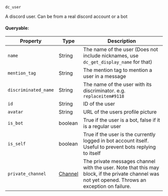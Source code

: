 `dc_user`

A discord user. Can be from a real discord account or a bot

#### Queryable:

| Property             | Type                          | Description                                                                                                                                      |
|----------------------|-------------------------------|--------------------------------------------------------------------------------------------------------------------------------------------------|
| `name`               | String                        | The name of the user (Does not include nicknames, use `dc_get_display_name` for that)                                                            |
| `mention_tag`        | String                        | The mention tag to mention a user in a message                                                                                                   |
| `discriminated_name` | String                        | The name of the user with its discriminator. e.g. `replaceitem#9118`                                                                             |
| `id`                 | String                        | ID of the user                                                                                                                                   |
| `avatar`             | String                        | URL of the users profile picture                                                                                                                 |
| `is_bot`             | boolean                       | True if the user is a bot, false if it is a regular user                                                                                         |
| `is_self`            | boolean                       | True if the user is the currently logged in bot account itself. Useful to prevent bots replying to itself                                        |
| `private_channel`    | [Channel](/values/channel.md) | The private messages channel with the user. Note that this may block, if the private channel was not yet opened. Throws an exception on failure. |